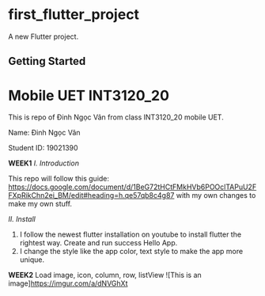 # first_flutter_project

A new Flutter project.

## Getting Started

# Mobile UET INT3120_20
This is repo of Đinh Ngọc Vân from class INT3120_20 mobile UET. 

Name: Đinh Ngọc Vân

Student ID: 19021390

**WEEK1**
*I. Introduction*

This repo will follow this guide: https://docs.google.com/document/d/1BeG72tHCtFMkHVb6POOclTAPuU2FFXpRikChn2ei_BM/edit#heading=h.qe57qb8c4g87 with my own changes to make my own stuff.

*II. Install*

1. I follow the newest flutter installation on youtube to install flutter the rightest way. Create and run success Hello App.
2. I change the style like the app color, text style to make the app more unique.

**WEEK2**
Load image, icon, column, row, listView
![This is an image]https://imgur.com/a/dNVGhXt
